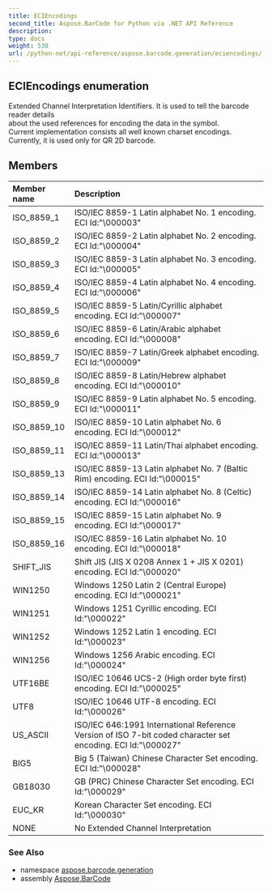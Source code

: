 ```yaml
---
title: ECIEncodings
second_title: Aspose.BarCode for Python via .NET API Reference
description: 
type: docs
weight: 530
url: /python-net/api-reference/aspose.barcode.generation/eciencodings/
---
```


## ECIEncodings enumeration

Extended Channel Interpretation Identifiers. It is used to tell the barcode reader details <br/>            about the used references for encoding the data in the symbol.<br/>            Current implementation consists all well known charset encodings.<br/>            Currently, it is used only for QR 2D barcode.

## Members
| Member name | Description |
| :- | :- |
|ISO_8859_1|ISO/IEC 8859-1 Latin alphabet No. 1 encoding. ECI Id:"\000003"|
|ISO_8859_2|ISO/IEC 8859-2 Latin alphabet No. 2 encoding. ECI Id:"\000004"|
|ISO_8859_3|ISO/IEC 8859-3 Latin alphabet No. 3 encoding. ECI Id:"\000005"|
|ISO_8859_4|ISO/IEC 8859-4 Latin alphabet No. 4 encoding. ECI Id:"\000006"|
|ISO_8859_5|ISO/IEC 8859-5 Latin/Cyrillic alphabet encoding. ECI Id:"\000007"|
|ISO_8859_6|ISO/IEC 8859-6 Latin/Arabic alphabet encoding. ECI Id:"\000008"|
|ISO_8859_7|ISO/IEC 8859-7 Latin/Greek alphabet encoding. ECI Id:"\000009"|
|ISO_8859_8|ISO/IEC 8859-8 Latin/Hebrew alphabet encoding. ECI Id:"\000010"|
|ISO_8859_9|ISO/IEC 8859-9 Latin alphabet No. 5 encoding. ECI Id:"\000011"|
|ISO_8859_10|ISO/IEC 8859-10 Latin alphabet No. 6 encoding. ECI Id:"\000012"|
|ISO_8859_11|ISO/IEC 8859-11 Latin/Thai alphabet encoding. ECI Id:"\000013"|
|ISO_8859_13|ISO/IEC 8859-13 Latin alphabet No. 7 (Baltic Rim) encoding. ECI Id:"\000015"|
|ISO_8859_14|ISO/IEC 8859-14 Latin alphabet No. 8 (Celtic) encoding. ECI Id:"\000016"|
|ISO_8859_15|ISO/IEC 8859-15 Latin alphabet No. 9 encoding. ECI Id:"\000017"|
|ISO_8859_16|ISO/IEC 8859-16 Latin alphabet No. 10 encoding. ECI Id:"\000018"|
|SHIFT_JIS|Shift JIS (JIS X 0208 Annex 1 + JIS X 0201) encoding. ECI Id:"\000020"|
|WIN1250|Windows 1250 Latin 2 (Central Europe) encoding. ECI Id:"\000021"|
|WIN1251|Windows 1251 Cyrillic encoding. ECI Id:"\000022"|
|WIN1252|Windows 1252 Latin 1 encoding. ECI Id:"\000023"|
|WIN1256|Windows 1256 Arabic encoding. ECI Id:"\000024"|
|UTF16BE|ISO/IEC 10646 UCS-2 (High order byte first) encoding. ECI Id:"\000025"|
|UTF8|ISO/IEC 10646 UTF-8 encoding. ECI Id:"\000026"|
|US_ASCII|ISO/IEC 646:1991 International Reference Version of ISO 7-bit coded character set encoding. ECI Id:"\000027"|
|BIG5|Big 5 (Taiwan) Chinese Character Set encoding. ECI Id:"\000028"|
|GB18030|GB (PRC) Chinese Character Set encoding. ECI Id:"\000029"|
|EUC_KR|Korean Character Set encoding. ECI Id:"\000030"|
|NONE|No Extended Channel Interpretation|

### See Also

* namespace [aspose.barcode.generation](/barcode/python-net/api-reference/aspose.barcode.generation/)
* assembly [Aspose.BarCode](/barcode/python-net/api-reference/)

